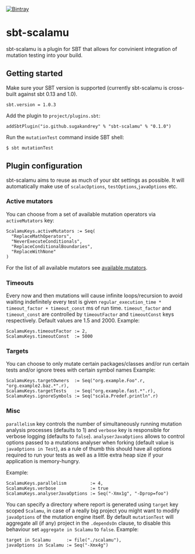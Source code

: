 [![Bintray](https://api.bintray.com/packages/sugakandrey/sbt-plugins/sbt-scalamu/images/download.svg?style=flat-square)](https://bintray.com/sugakandrey/sbt-plugins/sbt-scalamu/_latestVersion)
# sbt-scalamu
sbt-scalamu is a plugin for SBT that allows for convinient integration of 
mutation testing into your build.

## Getting started
Make sure your SBT version is supported (currently sbt-scalamu is cross-built
against sbt 0.13 and 1.0).
```
sbt.version = 1.0.3
```
Add the plugin to `project/plugins.sbt`:
```
addSbtPlugin("io.github.sugakandrey" % "sbt-scalamu" % "0.1.0")
```
Run the `mutationTest` command inside SBT shell:
```
$ sbt mutationTest
```
## Plugin configuration
sbt-scalamu aims to reuse as much of your sbt settings as possible.
It will automatically make use of `scalacOptions`, `testOptions`,`javaOptions` etc.
### Active mutators
You can choose from a set of available mutation operators via 
`activeMutators` key:
```
ScalamuKeys.activeMutators := Seq(
  "ReplaceMathOperators", 
  "NeverExecuteConditionals", 
  "ReplaceConditionalBoundaries",
  "ReplaceWithNone"
)
```
For the list of all available mutators see [available mutators](../plugin/src/main/scala/org/scalamu/plugin/ScalamuPluginConfig.scala#L9L-L23).
### Timeouts
Every now and then mutations will cause infinite loops/recursion to avoid
waiting indefinitely every test is given `regular_execution_time * timeout_factor + timeout_const` ms of run time.
`timeout_factor` and `timeout_const` are controlled by `timeoutFactor` and `timeoutConst` keys respectively.
Default values are 1.5 and 2000.
Example:
```
ScalamuKeys.timeoutFactor := 2,
ScalamuKeys.timeoutConst  := 5000
```
### Targets
You can choose to only mutate certain packages/classes and/or run certain tests and/or ignore trees with certain symbol names
Example: 
```
ScalamuKeys.targetOwners  := Seq("org.example.Foo".r, "org.example2.baz.*".r),
ScalamuKeys.targetTests   := Seq("org.example.fast.*".r),
ScalamuKeys.ignoreSymbols := Seq("scala.Predef.println".r)
```

### Misc
`parallelism` key controls the number of simultaneously running mutation
analysis processes (defaults to 1) and `verbose` key is responsible for
verbose logging (defaults to `false`). `analyserJavaOptions` allows to 
control options passed to a mutations analyser when forking (default value is `javaOptions in Test`), 
as a rule of thumb this should have all options required to run your tests as well as a little extra heap
size if your application is memory-hungry.

Example:
```
ScalamuKeys.parallelism         := 4,
ScalamuKeys.verbose             := true   
ScalamuKeys.analyserJavaOptions := Seq("-Xmx1g", "-Dprop=foo")
```

You can specify a directory where report is generated using `target` key scoped `Scalamu`,
in case of a really big project you might want to modify `javaOptions` of the mutation engine itself.
By default `mutationTest` will aggregate all (if any) project in the `.dependsOn` clause, to disable this behaviour
set `aggregate in Scalamu` to `false`.
Example:
```
target in Scalamu      := file("./scalamu"),
javaOptions in Scalamu := Seq("-Xmx4g")
```
